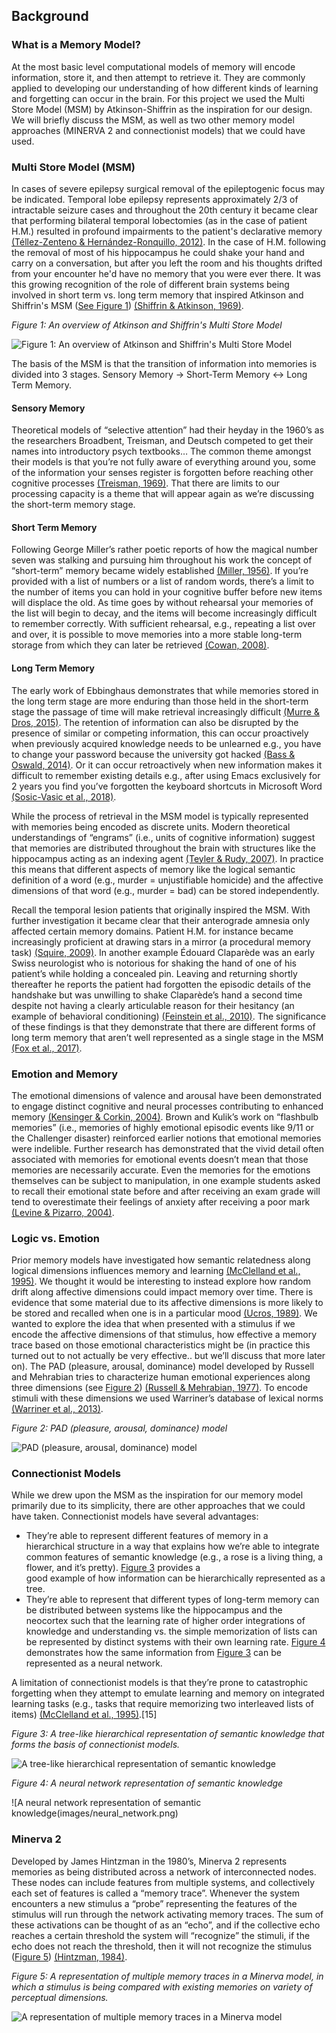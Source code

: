 ## Background

### What is a Memory Model?

At the most basic level computational models of memory will encode
information, store it, and then attempt to retrieve it. They are 
commonly applied to developing our understanding of how different 
kinds of learning and forgetting can occur in the brain. For this 
project we used the Multi Store Model (MSM) by Atkinson-Shiffrin 
as the inspiration for our design. We will briefly discuss the 
MSM, as well as two other memory model approaches (MINERVA 2 and 
connectionist models) that we could have used. 


### Multi Store Model (MSM)

In cases of severe epilepsy surgical removal of the epileptogenic 
focus may be indicated. Temporal lobe epilepsy represents 
approximately 2/3 of intractable seizure cases and throughout 
the 20th century it became clear that performing bilateral 
temporal lobectomies (as in the case of patient H.M.) resulted 
in profound impairments to the patient's declarative memory [(Téllez-Zenteno & Hernández-Ronquillo, 2012)](#téllez-zenteno-2012). 
In the case of H.M. following the removal of most of his 
hippocampus he could shake your hand and carry on a conversation, 
but after you left the room and his thoughts drifted from your 
encounter he'd have no memory that you were ever there. It was 
this growing recognition of the role of different brain systems 
being involved in short term vs. long term memory that inspired 
Atkinson and Shiffrin's MSM ([See Figure 1](#figure-1)) [(Shiffrin & Atkinson, 1969)](#shiffrin-atkinson-1969).  

<a id="figure-1"></a>_Figure 1: An overview of Atkinson and Shiffrin's Multi Store Model_

![Figure 1: An overview of Atkinson and Shiffrin's Multi Store Model](images/Information_Processing_Model_-_Atkinson_%26_Shiffrin.jpg)

The basis of the MSM is that the transition of information into memories 
is divided into 3 stages. Sensory Memory -> Short-Term Memory <-> 
Long Term Memory. 


#### Sensory Memory

Theoretical models of “selective attention” had their heyday in the 
1960’s as the researchers Broadbent, Treisman, and Deutsch competed 
to get their names into introductory psych textbooks… The common theme 
amongst their models is that you’re not fully aware of everything 
around you, some of the information your senses register is forgotten 
before reaching other cognitive processes [(Treisman, 1969)](#treisman-1969). That there are limits to
our processing capacity is a theme that will appear again as we’re 
discussing the short-term memory stage. 


#### Short Term Memory

Following George Miller’s rather poetic reports of how the magical 
number seven was stalking and pursuing him throughout his work the 
concept of “short-term” memory became widely established [(Miller, 1956)](#miller-1956). If you’re
provided with a list of numbers or a list of random words, there’s a 
limit to the number of items you can hold in your cognitive buffer 
before new items will displace the old. As time goes by without 
rehearsal your memories of the list will begin to decay, and the 
items will become increasingly difficult to remember correctly. 
With sufficient rehearsal, e.g., repeating a list over and over, it is
possible to move memories into a more stable long-term storage from 
which they can later be retrieved [(Cowan, 2008)](#cowan-2008).

#### Long Term Memory

The early work of Ebbinghaus demonstrates that while memories stored 
in the long term stage are more enduring than those held in the 
short-term stage the passage of time will make retrieval increasingly 
difficult [(Murre & Dros, 2015)](#murre-dros-2015). 
The retention of information can also be disrupted by 
the presence of similar or competing information, this can occur 
proactively when previously acquired knowledge needs to be unlearned 
e.g., you have to change your password because the university got 
hacked [(Bass & Oswald, 2014)](#bass-oswald-2014). Or it can occur retroactively when new information makes 
it difficult to remember existing details e.g., after using Emacs 
exclusively for 2 years you find you’ve forgotten the keyboard 
shortcuts in Microsoft Word [(Sosic-Vasic et al., 2018)](#sosic-vasic-et-al-2018).

While the process of retrieval in the MSM model is typically 
represented with memories being encoded as discrete units. 
Modern theoretical understandings of “engrams” (i.e., units of 
cognitive information) suggest that memories are distributed 
throughout the brain with structures like the hippocampus acting 
as an indexing agent [(Teyler & Rudy, 2007)](#teyler-rudy-2007). In practice this means that different 
aspects of memory like the logical semantic definition of a word 
(e.g., murder = unjustifiable homicide) and the affective dimensions
of that word (e.g., murder = bad) can be stored independently. 

Recall the temporal lesion patients that originally inspired the MSM.
With further investigation it became clear that their anterograde 
amnesia only affected certain memory domains. Patient H.M. for 
instance became increasingly proficient at drawing stars in a mirror
(a procedural memory task) [(Squire, 2009)](#squire-2009).
In another example Édouard Claparède 
was an early Swiss neurologist who is notorious for shaking the hand
of one of his patient’s while holding a concealed pin. 
Leaving and returning shortly thereafter he reports the patient had 
forgotten the episodic details of the handshake but was unwilling to 
shake Claparède’s hand a second time despite not having a clearly
articulable reason for their hesitancy (an example of behavioral 
conditioning) [(Feinstein et al., 2010)](#feinstein-et-al-2010).
The significance of these findings is that they 
demonstrate that there are different forms of long term memory 
that aren’t well represented as a single stage in the MSM [(Fox et al., 2017)](#fox-et-al-2017).

### Emotion and Memory

The emotional dimensions of valence and arousal have been 
demonstrated to engage distinct cognitive and neural processes 
contributing to enhanced memory [(Kensinger & Corkin, 2004)](#kensinger-corkin-2004). Brown and Kulik’s work on 
“flashbulb memories” (i.e., memories of highly emotional episodic 
events like 9/11 or the Challenger disaster) reinforced earlier 
notions that emotional memories were indelible. Further research 
has demonstrated that the vivid detail often associated with 
memories for emotional events doesn’t mean that those memories 
are necessarily accurate. Even the memories for the emotions 
themselves can be subject to manipulation, in one example students 
asked to recall their emotional state before and after receiving an 
exam grade will tend to overestimate their feelings of anxiety after 
receiving a poor mark [(Levine & Pizarro, 2004)](#levine-pizarro-2004). 

### Logic vs. Emotion

Prior memory models have investigated how semantic relatedness along 
logical dimensions influences memory and learning [(McClelland et al., 1995)](#mcclelland-et-al-1995).
We thought it would be interesting to instead explore how random 
drift along affective dimensions could impact memory over time. 
There is evidence that some material due to its affective dimensions 
is more likely to be stored and recalled when one is in a particular 
mood [(Ucros, 1989)](#ucros-1989). We wanted to explore the idea that 
when presented with a 
stimulus if we encode the affective dimensions of that stimulus, how 
effective a memory trace based on those emotional characteristics 
might be (in practice this turned out to not actually be very 
effective.. but we’ll discuss that more later on). The PAD (pleasure,
arousal, dominance) model developed by Russell and Mehrabian tries 
to characterize human emotional experiences along three dimensions 
(see [Figure 2](#figure-2)) [(Russell & Mehrabian, 1977)](#russell-mehrabian-1977).
To encode stimuli with these dimensions we used 
Warriner’s database of lexical norms [(Warriner et al., 2013)](#warriner-et-al-2013).

<a id="figure-2"></a>_Figure 2: PAD (pleasure, arousal, dominance) model_

![PAD (pleasure, arousal, dominance) model](images/avd.png)

### Connectionist Models

While we drew upon the MSM as the inspiration for our memory model 
primarily due to its simplicity, there are other approaches that 
we could have taken. Connectionist models have several advantages:

 - They’re able to represent different features of memory in a  
   hierarchical structure in a way that explains how we’re able to 
   integrate common features of semantic knowledge (e.g., a rose is 
   a living thing, a flower, and it’s pretty). [Figure 3](#figure-3) provides a  
   good example of how information can be 
   hierarchically represented as a tree.
 - They’re able to represent that different types of long-term memory 
   can be distributed between systems like the hippocampus and the  
   neocortex such that the learning rate of higher order integrations
   of knowledge and understanding vs. the simple memorization of 
   lists can be represented by distinct systems with their own 
   learning rate. [Figure 4](#figure-4) demonstrates how the same information from
   [Figure 3](#figure-3) can be represented as a neural network.  

A limitation of connectionist models is that they’re prone to 
catastrophic forgetting when they attempt to emulate learning and 
memory on integrated learning tasks (e.g., tasks that require 
memorizing two interleaved lists of items) [(McClelland et al., 1995)](#mcclelland-et-al-1995).[15]

<a id="figure-3"></a>_Figure 3: A tree-like hierarchical representation of semantic knowledge that forms the basis of connectionist models._ 

![A tree-like hierarchical representation of semantic knowledge](images/semantic_tree.png)

<a id="figure-4"></a>_Figure 4: A neural network representation of semantic knowledge_

![A neural network representation of semantic knowledge(images/neural_network.png) 


### Minerva 2
Developed by James Hintzman in the 1980’s, Minerva 2 represents 
memories as being distributed across a network of interconnected 
nodes. These nodes can include features from multiple systems, and 
collectively each set of features is called a “memory trace”. 
Whenever the system encounters a new stimulus a “probe” representing 
the features of the stimulus will run through the network activating 
memory traces. The sum of these activations can be thought of as an 
“echo”, and if the collective echo reaches a certain threshold the 
system will “recognize” the stimuli, if the echo does not reach the 
threshold, then it will not recognize the stimulus ([Figure 5](#figure-5)) [(Hintzman, 1984)](#hintzman-1984).

<a id="figure-5"></a>_Figure 5: A representation of multiple memory traces in a Minerva model, in which a stimulus is being compared with existing memories on variety of perceptual dimensions._

![A representation of multiple memory traces in a Minerva model](images/Minerva.png)

